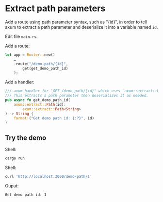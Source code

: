 # Extract path parameters

Add a route using path parameter syntax, such as "{id}", in order to tell axum to
extract a path parameter and deserialize it into a variable named `id`.

Edit file `main.rs`.

Add a route:

```rust
let app = Router::new()
    …
    .route("/demo-path/{id}",
        get(get_demo_path_id)
    );
```

Add a handler:

```rust
/// axum handler for "GET /demo-path/{id}" which uses `axum::extract::Path`.
/// This extracts a path parameter then deserializes it as needed.
pub async fn get_demo_path_id(
    axum::extract::Path(id):
        axum::extract::Path<String>
) -> String {
    format!("Get demo path id: {:?}", id)
}
```

## Try the demo

Shell:

```sh
cargo run
```

Shell:

```sh
curl 'http://localhost:3000/demo-path/1'
```

Ouput:

```sh
Get demo path id: 1
```
